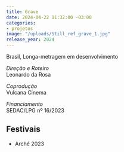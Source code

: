 ```yaml
---
title: Grave
date: 2024-04-22 11:32:00 -03:00
categories:
- projetos
image: "/uploads/Still_ref_grave_1.jpg"
release_year: 2024
---
```


Brasil, Longa-metragem em desenvolvimento

_Direção e Roteiro_  
Leonardo da Rosa

_Coprodução_  
Vulcana Cinema

_Financiamento_  
SEDAC/LPG nº 16/2023

## Festivais

- Arché 2023